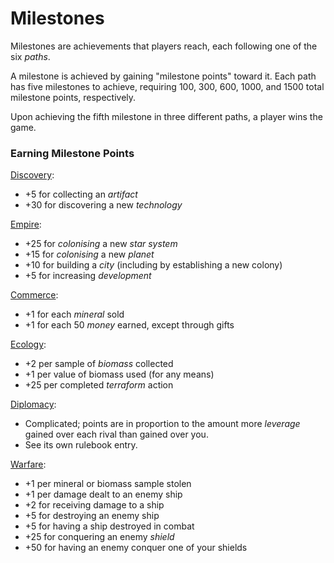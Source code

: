 # Milestones

Milestones are achievements that players reach, each following one of the six *paths*. 

A milestone is achieved by gaining "milestone points" toward it. Each path has five milestones to achieve, requiring 100, 300, 600, 1000, and 1500 total milestone points, respectively.

Upon achieving the fifth milestone in three different paths, a player wins the game.

### Earning Milestone Points

[Discovery](../../rulebook/discovery.md):
- +5 for collecting an *artifact*
- +30 for discovering a new *technology*

[Empire](../../rulebook/imperialism.md):
- +25 for *colonising* a new *star system*
- +15 for *colonising* a new *planet*
- +10 for building a *city* (including by establishing a new colony)
- +5 for increasing *development*

[Commerce](../../rulebook/commerce.md):
- +1 for each *mineral* sold
- +1 for each 50 *money* earned, except through gifts

[Ecology](../../rulebook/ecology.md):
- +2 per sample of *biomass* collected
- +1 per value of biomass used (for any means)
- +25 per completed *terraform* action

[Diplomacy](../../rulebook/diplomacy.md):
- Complicated; points are in proportion to the amount more *leverage* gained over each rival than gained over you.
- See its own rulebook entry.

[Warfare](../../rulebook/warfare.md):
- +1 per mineral or biomass sample stolen
- +1 per damage dealt to an enemy ship
- +2 for receiving damage to a ship
- +5 for destroying an enemy ship
- +5 for having a ship destroyed in combat
- +25 for conquering an enemy *shield*
- +50 for having an enemy conquer one of your shields
